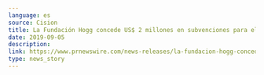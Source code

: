 ```yaml
---
language: es
source: Cision
title: La Fundación Hogg concede US$ 2 millones en subvenciones para el Censo 2020; los latinos, un enfoque clave
date: 2019-09-05
description:
link: https://www.prnewswire.com/news-releases/la-fundacion-hogg-concede-us-2-millones-en-subvenciones-para-el-censo-2020-los-latinos-un-enfoque-clave-854070390.html
type: news_story
---
```


